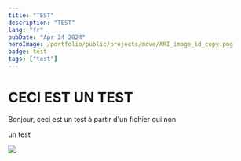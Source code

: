 ```yaml
---
title: "TEST"
description: "TEST"
lang: "fr"
pubDate: "Apr 24 2024"
heroImage: /portfolio/public/projects/move/AMI_image_id_copy.png
badge: test
tags: ["test"]
---
```


# CECI EST UN TEST
Bonjour, ceci est un test à partir d'un fichier oui non

un test

![](/portfolio/public/projects/move/After_Kubernetes.drawio.png)

